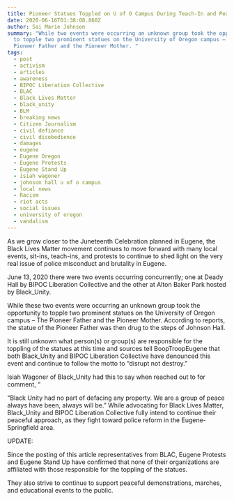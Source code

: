 ```yaml
---
title: Pioneer Statues Toppled on U of O Campus During Teach-In and Peaceful Protest
date: 2020-06-16T01:38:08.860Z
author: Sai Marie Johnson
summary: "While two events were occurring an unknown group took the opportunity
  to topple two prominent statues on the University of Oregon campus – The
  Pioneer Father and the Pioneer Mother. "
tags:
  - post
  - activism
  - articles
  - awareness
  - BIPOC Liberation Collective
  - BLAC
  - Black Lives Matter
  - black_unity
  - BLM
  - breaking news
  - Citizen Journalism
  - civil defiance
  - civil disobedience
  - damages
  - eugene
  - Eugene Oregon
  - Eugene Protests
  - Eugene Stand Up
  - isiah wagoner
  - johnson hall u of o campus
  - local news
  - Racism
  - riot acts
  - social issues
  - university of oregon
  - vandalism
---
```

As we grow closer to the Juneteenth Celebration planned in Eugene, the Black Lives Matter movement continues to move forward with many local events, sit-ins, teach-ins, and protests to continue to shed light on the very real issue of police misconduct and brutality in Eugene.

June 13, 2020 there were two events occurring concurrently; one at Deady Hall by BIPOC Liberation Collective and the other at Alton Baker Park hosted by Black_Unity.


<!-- Photo Credit Eugene Weekly © 2020 -->


While these two events were occurring an unknown group took the opportunity to topple two prominent statues on the University of Oregon campus – The Pioneer Father and the Pioneer Mother. According to reports, the statue of the Pioneer Father was then drug to the steps of Johnson Hall.


<!-- Photo Credit Eugene Weekly © 2020 -->


It is still unknown what person(s) or group(s) are responsible for the toppling of the statues at this time and sources tell BoopTroopEugene that both Black_Unity and BIPOC Liberation Collective have denounced this event and continue to follow the motto to “disrupt not destroy.”

Isiah Wagoner of Black_Unity had this to say when reached out to for comment, “

“Black Unity had no part of defacing any property. We are a group of peace always have been, always will be.”
While advocating for Black Lives Matter, Black_Unity and BIPOC Liberation Collective fully intend to continue their peaceful approach, as they fight toward police reform in the Eugene-Springfield area.

UPDATE:

Since the posting of this article representatives from BLAC, Eugene Protests and Eugene Stand Up have confirmed that none of their organizations are affiliated with those responsible for the toppling of the statues.

They also strive to continue to support peaceful demonstrations, marches, and educational events to the public.
